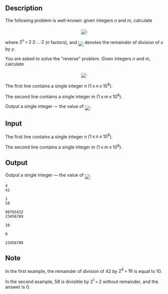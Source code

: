 ## Description

<div><p>The following problem is well-known: given integers <span class="tex-span"><i>n</i></span> and <span class="tex-span"><i>m</i></span>, calculate</p><center> <img align="middle" class="tex-formula" src="file://izqUpJ2x.png" style="max-width: 100.0%;max-height: 100.0%;">, </center><p>where <span class="tex-span">2<sup class="upper-index"><i>n</i></sup> = 2·2·...·2</span> (<span class="tex-span"><i>n</i></span> factors), and <img align="middle" class="tex-formula" src="file://9w1dLYsi.png" style="max-width: 100.0%;max-height: 100.0%;"> denotes the remainder of division of <span class="tex-span"><i>x</i></span> by <span class="tex-span"><i>y</i></span>.</p><p>You are asked to solve the "reverse" problem. Given integers <span class="tex-span"><i>n</i></span> and <span class="tex-span"><i>m</i></span>, calculate</p><center> <img align="middle" class="tex-formula" src="file://PnU0FCyx.png" style="max-width: 100.0%;max-height: 100.0%;">. </center></div><div class="input-specification"><p>The first line contains a single integer <span class="tex-span"><i>n</i></span> (<span class="tex-span">1 ≤ <i>n</i> ≤ 10<sup class="upper-index">8</sup></span>).</p><p>The second line contains a single integer <span class="tex-span"><i>m</i></span> (<span class="tex-span">1 ≤ <i>m</i> ≤ 10<sup class="upper-index">8</sup></span>).</p></div><div class="output-specification"><p>Output a single integer&nbsp;— the value of <img align="middle" class="tex-formula" src="file://TQ9RdH78.png" style="max-width: 100.0%;max-height: 100.0%;">.</p></div>

## Input

<p>The first line contains a single integer <span class="tex-span"><i>n</i></span> (<span class="tex-span">1 ≤ <i>n</i> ≤ 10<sup class="upper-index">8</sup></span>).</p><p>The second line contains a single integer <span class="tex-span"><i>m</i></span> (<span class="tex-span">1 ≤ <i>m</i> ≤ 10<sup class="upper-index">8</sup></span>).</p>

## Output

<p>Output a single integer&nbsp;— the value of <img align="middle" class="tex-formula" src="file://TQ9RdH78.png" style="max-width: 100.0%;max-height: 100.0%;">.</p>





```input1
4
42

```




```input2
1
58

```




```input3
98765432
23456789

```




```output1
10

```




```output2
0

```




```output3
23456789

```



## Note

<p>In the first example, the remainder of division of 42 by <span class="tex-span">2<sup class="upper-index">4</sup> = 16</span> is equal to 10.</p><p>In the second example, 58 is divisible by <span class="tex-span">2<sup class="upper-index">1</sup> = 2</span> without remainder, and the answer is 0.</p>
